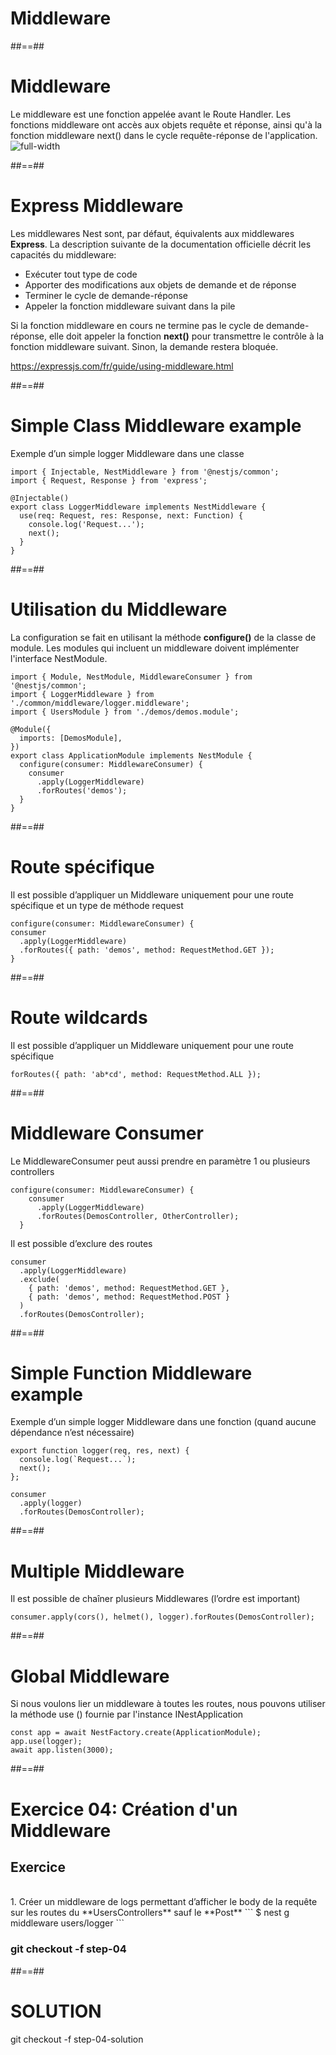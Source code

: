 <!-- .slide: class="transition-orange sfeir-bg-white-4" -->

# Middleware

##==##
# Middleware

Le middleware est une fonction appelée avant le Route Handler. Les fonctions middleware ont accès aux objets requête et réponse, ainsi qu'à la fonction middleware next() dans le cycle requête-réponse de l'application.
![full-width](./assets/images/g5c62ad2ab9_0_268.png)

##==##
# Express Middleware

Les middlewares Nest sont, par défaut, équivalents aux middlewares **Express**. La description suivante de la documentation officielle décrit les capacités du middleware:

* Exécuter tout type de code
* Apporter des modifications aux objets de demande et de réponse
* Terminer le cycle de demande-réponse
* Appeler la fonction middleware suivant dans la pile

Si la fonction middleware en cours ne termine pas le cycle de demande-réponse, elle doit appeler la fonction **next()** pour transmettre le contrôle à la fonction middleware suivant. Sinon, la demande restera bloquée.

https://expressjs.com/fr/guide/using-middleware.html

##==##
# Simple Class Middleware example
Exemple d’un simple logger Middleware dans une classe

```
import { Injectable, NestMiddleware } from '@nestjs/common';
import { Request, Response } from 'express';

@Injectable()
export class LoggerMiddleware implements NestMiddleware {
  use(req: Request, res: Response, next: Function) {
    console.log('Request...');
    next();
  }
}
```

##==##
# Utilisation du Middleware
La configuration se fait en utilisant la méthode **configure()** de la classe de module. Les modules qui incluent un middleware doivent implémenter l'interface NestModule. 

```
import { Module, NestModule, MiddlewareConsumer } from '@nestjs/common';
import { LoggerMiddleware } from './common/middleware/logger.middleware';
import { UsersModule } from './demos/demos.module';

@Module({
  imports: [DemosModule],
})
export class ApplicationModule implements NestModule {
  configure(consumer: MiddlewareConsumer) {
    consumer
      .apply(LoggerMiddleware)
      .forRoutes('demos');
  }
}
```

##==##
# Route spécifique
Il est possible d’appliquer un Middleware uniquement pour une route spécifique et un type de méthode request 

```
configure(consumer: MiddlewareConsumer) {
consumer
  .apply(LoggerMiddleware)
  .forRoutes({ path: 'demos', method: RequestMethod.GET });
}
```

##==##
# Route wildcards
Il est possible d’appliquer un Middleware uniquement pour une route spécifique 

```
forRoutes({ path: 'ab*cd', method: RequestMethod.ALL });
```


##==##
# Middleware Consumer
Le MiddlewareConsumer peut aussi prendre en paramètre 1 ou plusieurs controllers

```
configure(consumer: MiddlewareConsumer) {
    consumer
      .apply(LoggerMiddleware)
      .forRoutes(DemosController, OtherController);
  }
```
Il est possible d’exclure des routes

```
consumer
  .apply(LoggerMiddleware)
  .exclude(
    { path: 'demos', method: RequestMethod.GET },
    { path: 'demos', method: RequestMethod.POST }
  )
  .forRoutes(DemosController);
```

##==##
# Simple Function Middleware example
Exemple d’un simple logger Middleware dans une fonction (quand aucune dépendance n’est nécessaire)

```
export function logger(req, res, next) {
  console.log(`Request...`);
  next();
};

consumer
  .apply(logger)
  .forRoutes(DemosController);
```

##==##
# Multiple Middleware
Il est possible de chaîner plusieurs Middlewares (l’ordre est important)
```
consumer.apply(cors(), helmet(), logger).forRoutes(DemosController);
```

##==##
# Global Middleware
Si nous voulons lier un middleware à toutes les routes, nous pouvons utiliser la méthode use () fournie par l'instance INestApplication
```
const app = await NestFactory.create(ApplicationModule);
app.use(logger);
await app.listen(3000);
```

##==##
<!-- .slide: class="exercice sfeir-bg-pink" -->

# Exercice 04: Création d'un Middleware
## Exercice

<br>
1. Créer un middleware de logs permettant d’afficher le body de la requête sur les routes du **UsersControllers** sauf le **Post**
   ```
    $ nest g middleware users/logger
  ```
<br>

### git checkout -f step-04

##==##
<!-- .slide: class="sfeir-bg-white-4" -->

# SOLUTION
  <div class="full-center">git checkout -f step-04-solution</div>





